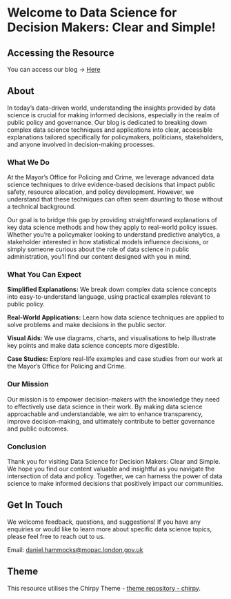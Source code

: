# Welcome to Data Science for Decision Makers: Clear and Simple!

## Accessing the Resource

You can access our blog -> [Here](https://mopac-ds.github.io/LearningResource-Data-Science-for-Decision-Makers-Clear-and-Simple/)

## About

In today’s data-driven world, understanding the insights provided by data science is crucial for making informed decisions, especially in the realm of public policy and governance. Our blog is dedicated to breaking down complex data science techniques and applications into clear, accessible explanations tailored specifically for policymakers, politicians, stakeholders, and anyone involved in decision-making processes.

### What We Do

At the Mayor’s Office for Policing and Crime, we leverage advanced data science techniques to drive evidence-based decisions that impact public safety, resource allocation, and policy development. However, we understand that these techniques can often seem daunting to those without a technical background.

Our goal is to bridge this gap by providing straightforward explanations of key data science methods and how they apply to real-world policy issues. Whether you’re a policymaker looking to understand predictive analytics, a stakeholder interested in how statistical models influence decisions, or simply someone curious about the role of data science in public administration, you’ll find our content designed with you in mind.

### What You Can Expect

**Simplified Explanations:** We break down complex data science concepts into easy-to-understand language, using practical examples relevant to public policy.

**Real-World Applications:** Learn how data science techniques are applied to solve problems and make decisions in the public sector.

**Visual Aids:** We use diagrams, charts, and visualisations to help illustrate key points and make data science concepts more digestible.

**Case Studies:** Explore real-life examples and case studies from our work at the Mayor’s Office for Policing and Crime.

### Our Mission

Our mission is to empower decision-makers with the knowledge they need to effectively use data science in their work. By making data science approachable and understandable, we aim to enhance transparency, improve decision-making, and ultimately contribute to better governance and public outcomes.

### Conclusion

Thank you for visiting Data Science for Decision Makers: Clear and Simple. We hope you find our content valuable and insightful as you navigate the intersection of data and policy. Together, we can harness the power of data science to make informed decisions that positively impact our communities.

## Get In Touch

We welcome feedback, questions, and suggestions! If you have any enquiries or would like to learn more about specific data science topics, please feel free to reach out to us.

Email: daniel.hammocks@mopac.london.gov.uk


## Theme

This resource utilises the Chirpy Theme - [theme repository - chirpy](https://github.com/cotes2020/chirpy-starter). 
